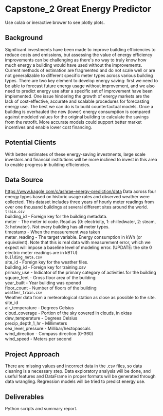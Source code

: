 # Capstone_2 Great Energy Predictor

Use colab or ineractive brower to see plotly plots.

## Background

Significant investments have been made to improve building efficiencies to reduce costs and emissions, but assessing the value of energy efficiency improvements can be challenging as there's no way to truly know how much energy a building would have used without the improvements. Current methods of estimation are fragmented and do not scale well or are not generalizable to different specific meter types across various building types.
There are two key element to develop energy saving: first we need to be able to forecast future energy usage without improvement, and we also need to predict energy use after a specific set of improvement have been implemented. One issue hindering the growth of energy markets are the lack of cost-effective, accurate and scalable procedures for forecasting energy use.
The best we can do is to build counterfactual models. Once a building is overhauled the new (lower) energy consumption is compared against modeled values for the original building to calculate the savings from the retrofit. More accurate models could support better market incentives and enable lower cost financing.

## Potential Clients

With better estimates of these energy-saving investments, large scale investors and financial institutions will be more inclined to invest in this area to enable progress in building efficiencies.

## Data Source

https://www.kaggle.com/c/ashrae-energy-prediction/data
Data across four energy types based on historic usage rates and observed weather were collected. This dataset includes three years of hourly meter readings from over one thousand buildings at several different sites around the world.
`train.csv`
<br>
building_id - Foreign key for the building metadata.
<br>
meter - The meter id code. Read as {0: electricity, 1: chilledwater, 2: steam, 3: hotwater}. Not every building has all meter types.
<br>
timestamp - When the measurement was taken
<br>
meter_reading - The target variable. Energy consumption in kWh (or equivalent). Note that this is real data with measurement error, which we expect will impose a baseline level of modeling error. (UPDATE: the site 0 electric meter readings are in kBTU)
<br>
`building_meta.csv`
<br>
site_id - Foreign key for the weather files.
<br>
building_id - Foreign key for training.csv
<br>
primary_use - Indicator of the primary category of activities for the building 
<br>
square_feet - Gross floor area of the building
<br>
year_built - Year building was opened
<br>
floor_count - Number of floors of the building
<br>
`weather_train.csv`
<br>
Weather data from a meteorological station as close as possible to the site.
<br>
site_id
<br>
air_temperature - Degrees Celsius
<br>
cloud_coverage - Portion of the sky covered in clouds, in oktas
<br>
dew_temperature - Degrees Celsius
<br>
precip_depth_1_hr - Millimeters
<br>
sea_level_pressure - Millibar/hectopascals
<br>
wind_direction - Compass direction (0-360)
<br>
wind_speed - Meters per second
<br>

##  Project Approach

There are missing values and incorrect data in the .csv files, so data cleaning is a necessary step. Data exploratory analysis will be done, and useful features and DataFrame in proper formats will be generated through data wrangling. Regression models will be tried to predict energy use.

## Deliverables

Python scripts and summary report.

